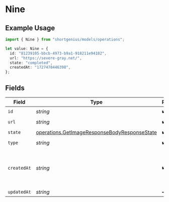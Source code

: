 # Nine

## Example Usage

```typescript
import { Nine } from "shortgenius/models/operations";

let value: Nine = {
  id: "81239105-bbcb-4973-b9a1-918211e94182",
  url: "https://severe-gray.net/",
  state: "completed",
  createdAt: "1727478446398",
};
```

## Fields

| Field                                                                                                        | Type                                                                                                         | Required                                                                                                     | Description                                                                                                  |
| ------------------------------------------------------------------------------------------------------------ | ------------------------------------------------------------------------------------------------------------ | ------------------------------------------------------------------------------------------------------------ | ------------------------------------------------------------------------------------------------------------ |
| `id`                                                                                                         | *string*                                                                                                     | :heavy_check_mark:                                                                                           | N/A                                                                                                          |
| `url`                                                                                                        | *string*                                                                                                     | :heavy_check_mark:                                                                                           | N/A                                                                                                          |
| `state`                                                                                                      | [operations.GetImageResponseBodyResponseState](../../models/operations/getimageresponsebodyresponsestate.md) | :heavy_check_mark:                                                                                           | N/A                                                                                                          |
| `type`                                                                                                       | *string*                                                                                                     | :heavy_check_mark:                                                                                           | N/A                                                                                                          |
| `createdAt`                                                                                                  | *string*                                                                                                     | :heavy_check_mark:                                                                                           | Date and time (ISO 8601) when the media was created.                                                         |
| `updatedAt`                                                                                                  | *string*                                                                                                     | :heavy_minus_sign:                                                                                           | N/A                                                                                                          |